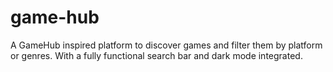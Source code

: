 # game-hub
A GameHub inspired platform to discover games and filter them by platform or genres. With a fully functional search bar and dark mode integrated.
